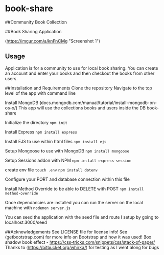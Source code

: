 # book-share

##Community Book Collection

##Book Sharing Application

(https://imgur.com/a/knFnCMg "Screenshot 1")

## Usage
  Application is for a community to use for local book sharing. You can create an account and enter your books and then checkout the books from other users. 

##Installation and Requirements
  Clone the repository
  Navigate to the top level of the app with command line

Install MongoDB
  (docs.mongodb.com/manual/tutorial/install-mongodb-on-os-x/)
  This app will use the collections books and users inside the DB book-share

Initialize the directory
  `npm init`

Install Express
  `npm install express`

Install EJS to use within html files
  `npm install ejs`

Setup Mongoose to use with MongoDB
  `npm install mongoose`

Setup Sessions addon with NPM
  `npm install express-session`

create env file
  `touch .env`
  `npm install dotenv`

Configure your PORT and database connection within this file

Install Method Override to be able to DELETE with POST
  `npm install method-override`

Once dependancies are installed you can run the server on the local machine with 
`nodemon server.js`

You can seed the application with the seed file and route I setup by going to 
localhost:3000/seed

##Acknowledgements
  See LICENSE file for license info!
  See (getbootstrap.com) for more info on Bootstrap and how it was used!
  Box shadow book effect - https://css-tricks.com/snippets/css/stack-of-paper/
  Thanks to (https://bitbucket.org/whirka/) for testing as I went along for bugs
